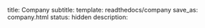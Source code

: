 title: Company
subtitle: 
template: readthedocs/company
save_as: company.html
status: hidden
description: 
